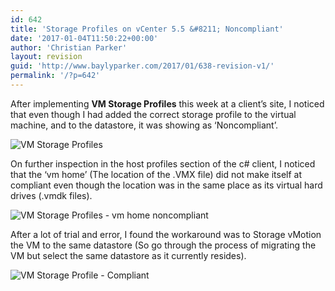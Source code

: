 ```yaml
---
id: 642
title: 'Storage Profiles on vCenter 5.5 &#8211; Noncompliant'
date: '2017-01-04T11:50:22+00:00'
author: 'Christian Parker'
layout: revision
guid: 'http://www.baylyparker.com/2017/01/638-revision-v1/'
permalink: '/?p=642'
---
```


After implementing **VM Storage Profiles** this week at a client’s site, I noticed that even though I had added the correct storage profile to the virtual machine, and to the datastore, it was showing as ‘Noncompliant’.

![VM Storage Profiles](https://i0.wp.com/www.baylyparker.com/wp-content/uploads/2017/01/VM-Storage-Profiles.png?resize=300%2C81 "VM Storage Profiles")

On further inspection in the host profiles section of the c# client, I noticed that the ‘vm home’ (The location of the .VMX file) did not make itself at compliant even though the location was in the same place as its virtual hard drives (.vmdk files).

![VM Storage Profiles - vm home noncompliant](https://i0.wp.com/www.baylyparker.com/wp-content/uploads/2017/01/Noncompliant.png?resize=300%2C96 "VM Storage Profiles - vm home noncompliant")

After a lot of trial and error, I found the workaround was to Storage vMotion the VM to the same datastore (So go through the process of migrating the VM but select the same datastore as it currently resides).

![VM Storage Profile - Compliant](https://i0.wp.com/www.baylyparker.com/wp-content/uploads/2017/01/Compliant.png?resize=300%2C83 "VM Storage Profile - Compliant")